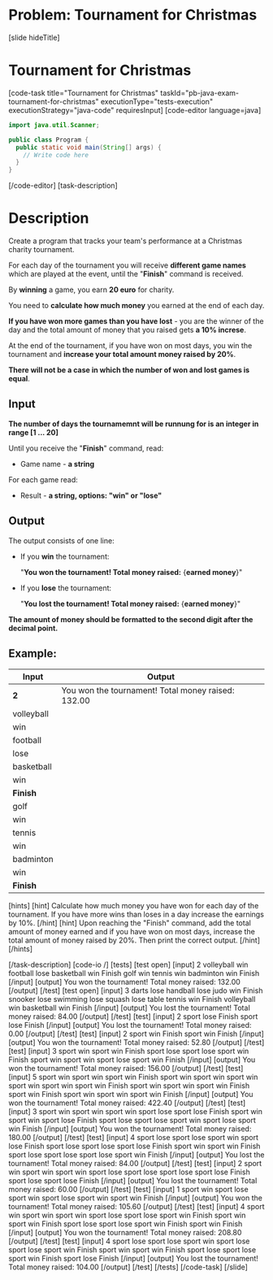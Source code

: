 # Problem: Tournament for Christmas
[slide hideTitle]
# Tournament for Christmas
[code-task title="Tournament for Christmas" taskId="pb-java-exam-tournament-for-christmas" executionType="tests-execution" executionStrategy="java-code" requiresInput]
[code-editor language=java]
```java 
import java.util.Scanner;

public class Program {
  public static void main(String[] args) {
    // Write code here
  }
}
```
[/code-editor]
[task-description]
# Description

Create a program that tracks your team's performance at a Christmas charity tournament.

For each day of the tournament you will receive **different game names** which are played at the event, until the "**Finish**" command is received.

By **winning** a game, you earn **20 euro** for charity. 

You need to **calculate how much money** you earned at the end of each day. 

**If you have won more games than you have lost** - you are the winner of the day and the total amount of money that you raised gets **a 10% increse**.

At the end of the tournament, if you have won on most days, you win the tournament and **increase your total amount money raised by 20%**.

**There will not be a case in which the number of won and lost games is equal**.

## Input

**The number of days the tournamemnt will be runnung for is an integer in range [1 ... 20]**

Until you receive the "**Finish**" command, read:

  - Game name - **a string**

For each game read:

  * Result - **a string, options: "win" or "lose"**


## Output

The output consists of one line:

- If you **win** the tournament:

     "**You won the tournament! Total money raised:** \{**earned money**\}"

- If you **lose** the tournament:

    "**You lost the tournament! Total money raised:** \{**earned money**\}"

**The amount of money should be formatted to the second digit after the decimal point.**

## Example:

| **Input** | **Output** |
| --- | --- | 
| **2** | You won the tournament! Total money raised: 132.00 |
| volleyball | |
| win | | 
| football | |
| lose | |
| basketball | |
| win | |
| **Finish** | |
| golf | | 
| win | |
| tennis | |
| win | |
| badminton | |
| win | |
| **Finish** | |

[hints]
[hint]
Calculate how much money you have won for each day of the tournament. If you have more wins than loses in a day increase the earnings by 10%.
[/hint]
[hint]
Upon reaching the "Finish" command, add the total amount of money earned and if you have won on most days, increase the total amount of money raised by 20%. Then print the correct output.
[/hint]
[/hints]

[/task-description]
[code-io /]
[tests]
[test open]
[input]
2
volleyball
win
football
lose
basketball
win
Finish
golf
win
tennis
win
badminton
win
Finish
[/input]
[output]
You won the tournament! Total money raised: 132.00
[/output]
[/test]
[test open]
[input]
3
darts
lose
handball
lose
judo
win
Finish
snooker
lose
swimming
lose
squash
lose
table tennis
win
Finish
volleyball
win
basketball
win
Finish
[/input]
[output]
You lost the tournament! Total money raised: 84.00
[/output]
[/test]
[test]
[input]
2
sport
lose
Finish
sport
lose
Finish
[/input]
[output]
You lost the tournament! Total money raised: 0.00
[/output]
[/test]
[test]
[input]
2
sport
win
Finish
sport
win
Finish
[/input]
[output]
You won the tournament! Total money raised: 52.80
[/output]
[/test]
[test]
[input]
3
sport
win
sport
win
Finish
sport
lose
sport
lose
sport
win
Finish
sport
win
sport
win
sport
lose
sport
win
Finish
[/input]
[output]
You won the tournament! Total money raised: 156.00
[/output]
[/test]
[test]
[input]
5
sport
win
sport
win
sport
win
Finish
sport
win
sport
win
sport
win
sport
win
sport
win
sport
win
Finish
sport
win
sport
win
sport
win
Finish
sport
win
Finish
sport
win
sport
win
sport
win
Finish
[/input]
[output]
You won the tournament! Total money raised: 422.40
[/output]
[/test]
[test]
[input]
3
sport
win
sport
win
sport
win
sport
lose
sport
lose
Finish
sport
win
sport
win
sport
lose
Finish
sport
lose
sport
lose
sport
win
sport
lose
sport
win
Finish
[/input]
[output]
You won the tournament! Total money raised: 180.00
[/output]
[/test]
[test]
[input]
4
sport
lose
sport
lose
sport
win
sport
lose
Finish
sport
lose
sport
lose
sport
lose
Finish
sport
win
sport
win
Finish
sport
lose
sport
lose
sport
lose
sport
win
Finish
[/input]
[output]
You lost the tournament! Total money raised: 84.00
[/output]
[/test]
[test]
[input]
2
sport
win
sport
win
sport
win
sport
lose
sport
lose
sport
lose
sport
lose
Finish
sport
lose
sport
lose
Finish
[/input]
[output]
You lost the tournament! Total money raised: 60.00
[/output]
[/test]
[test]
[input]
1
sport
win
sport
lose
sport
win
sport
lose
sport
win
sport
win
Finish
[/input]
[output]
You won the tournament! Total money raised: 105.60
[/output]
[/test]
[test]
[input]
4
sport
win
sport
win
sport
win
sport
lose
sport
lose
sport
win
Finish
sport
win
sport
win
Finish
sport
lose
sport
lose
sport
win
Finish
sport
win
Finish
[/input]
[output]
You won the tournament! Total money raised: 208.80
[/output]
[/test]
[test]
[input]
4
sport
lose
sport
lose
sport
win
sport
lose
sport
lose
sport
win
Finish
sport
win
sport
win
Finish
sport
lose
sport
lose
sport
win
Finish
sport
lose
Finish
[/input]
[output]
You lost the tournament! Total money raised: 104.00
[/output]
[/test]
[/tests]
[/code-task]
[/slide]
